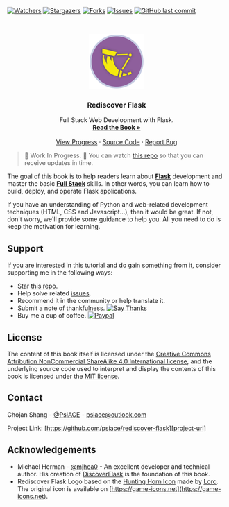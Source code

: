 <!-- PROJECT SHIELDS -->

[![Watchers][watchers-shield]][watchers-url]
[![Stargazers][stars-shield]][stars-url]
[![Forks][forks-shield]][forks-url]
[![Issues][issues-shield]][issues-url]
[![GitHub last commit][commit-shield]][commit-url]

<!-- PROJECT LOGO -->

<br />
<p align="center">
  <a href="https://github.com/psiace/rediscover-flask">
    <img src="docs/src/assets/logo/rediscover-flask-logo.png" alt="Rediscover Flask Logo" width="128" height="128">
  </a>

  <h3 align="center">Rediscover Flask</h3>
  <p align="center">
    Full Stack Web Development with Flask.
    <br />
    <a href="https://psiace.github.io/rediscover-flask"><strong>Read the Book » </strong></a>
    <br />
    <br />
    <a href="https://github.com/psiace/rediscover-flask/projects">View Progress</a>
    ·
    <a href="https://github.com/PsiACE/rediscover-flask/tree/master/src">Source Code</a>
    ·
    <a href="https://github.com/psiace/rediscover-flask/issues">Report Bug</a>
  </p>
</p>

<!-- ABOUT THE PROJECT -->

> :construction: Work In Progress. :construction: You can watch [this repo][project-url] so that you can receive updates in time.

The goal of this book is to help readers learn about **[Flask](https://palletsprojects.com/p/flask/)** development and master the basic **[Full Stack](https://www.webopedia.com/TERM/F/full-stack.html)** skills. In other words, you can learn how to build, deploy, and operate Flask applications.

If you have an understanding of Python and web-related development techniques (HTML, CSS and Javascript...), then it would be great. If not, don't worry, we'll provide some guidance to help you. All you need to do is keep the motivation for learning.

<!-- Support -->

## Support

If you are interested in this tutorial and do gain something from it, consider supporting me in the following ways:

-   Star [this repo][project-url].
-   Help solve related [issues][issues-url].
-   Recommend it in the community or help translate it.
-   Submit a note of thankfulness. [![Say Thanks][thanks-shield]][thanks-url]
-   Buy me a cup of coffee. [![Paypal][paypal-shield]][paypal-url]

<!-- LICENSE -->

## License

The content of this book itself is licensed under the [Creative Commons Attribution NonCommercial ShareAlike 4.0 International license](https://github.com/psiace/rediscover-flask/blob/master/LICENSE-CC-BY-NC-SA), and the underlying source code used to interpret and display the contents of this book is licensed under the [MIT license](https://github.com/psiace/rediscover-flask/blob/master/LICENSE-MIT).

<!-- CONTACT -->

## Contact

Chojan Shang - [@PsiACE](https://github.com/psiace) - <psiace@outlook.com>

Project Link: [https://github.com/psiace/rediscover-flask][project-url]

<!-- ACKNOWLEDGEMENTS -->

## Acknowledgements

-   Michael Herman - [@mjhea0](https://github.com/mjhea0) - An excellent developer and technical author. His creation of [DiscoverFlask](https://github.com/realpython/discover-flask) is the foundation of this book.
-   Rediscover Flask Logo based on the [Hunting Horn Icon](https://game-icons.net/1x1/lorc/hunting-horn.html) made by [Lorc](http://lorcblog.blogspot.com). The original icon is available on [https://game-icons.net](https://game-icons.net).

<!-- MARKDOWN LINKS & IMAGES -->
<!-- https://www.markdownguide.org/basic-syntax/#reference-style-links -->

[watchers-shield]: https://img.shields.io/github/watchers/psiace/rediscover-flask?style=flat-square
[watchers-url]: https://github.com/psiace/rediscover-flask/watchers
[stars-shield]: https://img.shields.io/github/stars/psiace/rediscover-flask?style=flat-square
[stars-url]: https://github.com/psiace/rediscover-flask/stargazers
[forks-shield]: https://img.shields.io/github/forks/PsiACE/rediscover-flask?style=flat-square
[forks-url]: https://github.com/PsiACE/rediscover-flask/network
[issues-shield]: https://img.shields.io/github/issues-raw/psiace/rediscover-flask?style=flat-square
[issues-url]: https://github.com/PsiACE/rediscover-flask/issues
[commit-shield]: https://img.shields.io/github/last-commit/psiace/rediscover-flask?style=flat-square
[commit-url]: https://github.com/PsiACE/rediscover-flask/commits
[thanks-shield]: https://img.shields.io/badge/Say%20Thanks-!-1EAEDB.svg?style=flat-square
[thanks-url]: https://saythanks.io/to/PsiACE
[paypal-shield]: https://img.shields.io/badge/donate-paypal-blue.svg?style=flat-square
[paypal-url]: https://www.paypal.me/psiace
[project-url]: https://github.com/psiace/rediscover-flask
